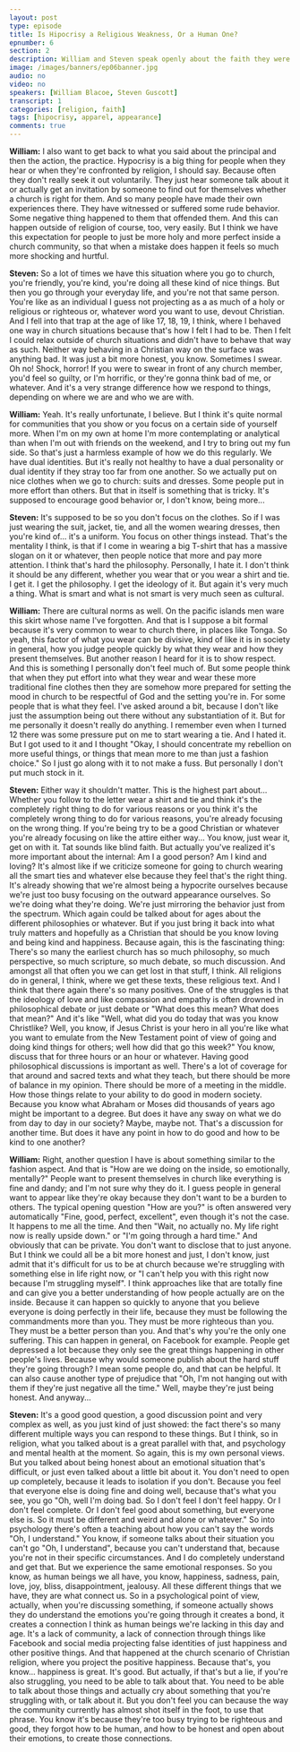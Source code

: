 ```yaml
---
layout: post
type: episode
title: Is Hipocrisy a Religious Weakness, Or a Human One?
epnumber: 6
section: 2
description: William and Steven speak openly about the faith they were raised in and how they have personally identified with it. Religion can provide inner strength, a sense of belonging and community, a purpose in life, and a path to transcendence.
image: /images/banners/ep06banner.jpg
audio: no
video: no
speakers: [William Blacoe, Steven Guscott]
transcript: 1
categories: [religion, faith]
tags: [hipocrisy, apparel, appearance]
comments: true
---
```

<p><b>William:</b> I also want to
get back to what you said about the
principal and then the action, the
practice. Hypocrisy
is a big thing for people when they hear
or when they're confronted by religion, I
should say. Because often they don't
really seek it out voluntarily. They just
hear someone talk about it or
actually get an invitation by someone to
find out for themselves whether a church
is right for them. And so many
people have made their own experiences
there. They have witnessed or suffered
some rude behavior. Some negative
thing happened to them that
offended them. And this can happen
outside of religion of course, too, very
easily. But I think we have this
expectation for people to just be more
holy and more perfect inside a church
community, so that when a mistake does
happen it feels so much more shocking
and hurtful.
</p>

<p><b>Steven:</b> So a lot of
times we have this situation where you
go to church, you're friendly, you're kind,
you're doing all these kind of nice things.
But then you go through your everyday life,
and you're not that same person. You're
like as an individual I guess not
projecting as a as much of a holy or
religious or righteous or, whatever word
you want to use, devout Christian. And I fell into that trap at the age
of like 17, 18, 19, I think, where I
behaved one way in church
situations because that's how I felt I
had to be. Then I felt I could relax
outside of church situations and
didn't have to behave that way as such.
Neither way behaving in
a Christian way on the surface was
anything bad. It was just a bit
more honest, you know. Sometimes I swear.
Oh no! Shock, horror! If you were to swear in front
of any church member,
you'd feel so guilty, or I'm horrific, or
they're gonna think bad of me, or
whatever. And it's a very strange
difference how we respond to
things,
depending on where we are and who we are with.
</p>

<p><b>William:</b> Yeah. It's really unfortunate, I
believe. But I think it's quite normal
for communities that you show or you
focus on a certain side of yourself more.
When I'm on my own at home I'm
more contemplating or analytical than
when I'm out with friends on the weekend,
and I try to bring out my fun side.
So that's just a harmless example
of how we do this regularly. We have dual identities. But it's
really not healthy to have a dual
personality or dual identity if they
stray too far from one
another. So we actually put on nice
clothes when we go to church: suits and
dresses. Some people put in more effort
than others. But that in itself is
something that is tricky. It's supposed
to encourage good behavior or, I don't
know, being more...
</p>

<p><b>Steven:</b> It's supposed to be
so you don't focus on the clothes.
So if I was just wearing the suit,
jacket, tie, and all the women wearing
dresses, then you're kind of... it's a
uniform. You focus on other things
instead. That's
the mentality I think, is that if I come in
wearing a big T-shirt that has a massive
slogan on it or whatever, then people
notice that more and pay more
attention. I think that's hard the
philosophy. Personally,
I hate it. I don't think it
should be any different, whether you wear
that or you wear a shirt and tie. I get it. I get the philosophy. I get
the ideology of it. But again it's very
much a thing. What is smart and what is not
smart is very much seen as cultural.
</p>

<p><b>William:</b> There are
cultural norms as well. On the
pacific islands men ware this
skirt whose name I've forgotten. And that
is I suppose a bit formal because
it's very common to wear to church there,
in places like Tonga.
So yeah, this factor of what you
wear can be divisive, kind of like it is
in society in general, how you judge
people quickly by what they wear and how
they present themselves. But another
reason I heard for it is to show respect.
And this is something I personally don't
feel much of. But some people think that
when they put effort into what they wear
and wear these more traditional
fine clothes then they are somehow more
prepared for setting the mood in church
to be respectful of God and the setting
you're in. For some people that is what
they feel. I've asked around a bit, because
I don't like just the assumption being
out there without any substantiation of
it. But for me personally it doesn't
really do anything. I remember even when
I turned 12 there was some pressure put
on me to start wearing a tie. And I
hated it. But I got used to it and I
thought "Okay, I should concentrate my
rebellion on more useful things, or
things that mean more to me
than just a fashion choice." So I just go
along with it to
not make a fuss. But personally I don't
put much stock in it.
</p>

<p><b>Steven:</b> Either
way it shouldn't matter. This is the
highest part about... Whether you
follow to the letter wear a shirt
and tie and think it's the completely
right thing to do for various reasons
or you think it's the completely wrong thing
to do for various reasons, you're
already focusing on the wrong thing. If you're being try to be a good
Christian or whatever you're already
focusing on like the attire either way...
You know, just wear it, get on with it.
Tat sounds like blind faith. But
actually you've realized it's
more important about the internal: Am I
a good person? Am I kind and loving? It's
almost like if we criticize someone for
going to church wearing
all the smart ties and whatever else
because they feel that's the right thing.
It's already showing that we're almost
being a hypocrite ourselves because
we're just too busy focusing on the
outward appearance ourselves. So we're
doing what they're doing.
We're just mirroring the behavior just from the spectrum. Which again
could be talked about for ages about the
different philosophies or whatever. But if
you just bring it back into what
truly matters and hopefully as a
Christian that should be you know loving
and being kind and happiness.
Because again, this is the
fascinating thing: There's so many the
earliest church has so much philosophy,
so much perspective, so much scripture, so
much debate, so much discussion. And
amongst all that often you we can get
lost in that stuff, I think. All religions
do in general, I think, where we get
these texts, these religious text. And I think
that there again there's so many
positives. One of the struggles is that
the ideology of love and like
compassion and empathy is often drowned
in philosophical debate or just debate
or "What does this mean? What does that
mean?" And it's like "Well, what did you do
today that was you know Christlike? Well,
you know, if Jesus Christ is
your hero in all you're like what you want to
emulate from the New Testament point of
view of going and doing kind things
for others; well how did that go this week?"
You know, discuss that for three hours or
an hour or whatever. Having good philosophical
discussions is important as well.
There's a lot of coverage for that around
and sacred texts and what they teach, but
there should be more of balance in my
opinion. There should be more of a
meeting in the middle. How
those things relate to your ability to
do good in modern society. Because you
know what Abraham or Moses did thousands
of years ago might be important to a
degree. But does it have any sway on what we
do from day to day in our society? Maybe,
maybe not. That's a discussion for another
time. But does it have any point in how to
do good and how to be
kind to one another?
</p>

<p><b>William:</b> Right, another question I
have is about something similar to the
fashion aspect. And that is "How are we
doing on the inside, so emotionally,
mentally?" People want to present
themselves in church like everything is
fine and dandy; and I'm not sure why they
do it.
I guess people in general want to appear
like they're okay because they don't
want to be a burden to others. The
typical opening question "How are you?" is
often answered very automatically "Fine,
good, perfect, excellent", even though it's
not the case. It happens to me all
the time. And then "Wait, no actually no. My
life right now is really upside down."
or "I'm going through a hard time." And
obviously that can be private. You don't
want to disclose that to just anyone. But
I think we could all be a bit more
honest and just, I don't know, just admit
that it's difficult for us to be at
church because we're struggling with
something else in life right now, or "I
can't help you with this right
now because I'm struggling myself".
I think approaches like that are totally
fine and can give you a better
understanding of how people actually are
on the inside. Because it can happen so
quickly to anyone that you believe
everyone is doing perfectly in their
life, because they must be following the
commandments more than you. They must be
more righteous than you. They must be a
better person than you. And that's why
you're the only one suffering. This can
happen in general, on Facebook for
example. People get depressed a lot
because
they only see the great things happening
in other people's lives. Because why
would someone publish about the hard
stuff they're going through? I mean some
people do, and that can be helpful. It can
also cause another type of prejudice
that "Oh, I'm not hanging out with them
if they're just negative all the time."
Well, maybe they're just being honest. And
anyway...
</p>

<p><b>Steven:</b> It's a good good question, a good discussion point and very
complex as well, as you just kind of just
showed: the fact there's so many
different multiple ways you can respond
to these things.
But I think, so in religion, what you
talked about is a great parallel with
that, and psychology and mental health at
the moment. So again, this is my own personal
views. But you talked about
being honest about an emotional
situation that's difficult, or just even
talked about a little bit about it. You don't need
to open up completely, because it leads
to isolation if you don't. Because you
feel that everyone else is doing fine
and doing well, because that's what you
see, you go "Oh, well I'm doing bad. So I
don't feel I don't feel happy. Or I don't
feel complete. Or I don't feel good
about something, but everyone else is. So
it must be different and weird and alone
or whatever." So into psychology there's
often a teaching about how you can't
say the words "Oh, I understand."
You know, if someone talks about their
situation you can't go
"Oh, I understand", because you can't understand that,
because you're not in their specific
circumstances. And I do completely
understand and get that. But we
experience the
same emotional responses. So you know, as
human beings we all have, you know,
happiness, sadness, pain, love, joy, bliss,
disappointment, jealousy. All these
different things that we have, they are
what connect us. So in a psychological
point of view, actually, when you're
discussing something, if someone
actually shows they
do understand the emotions you're going
through it creates a bond, it creates a
connection I think as human beings we're
lacking in this day and age. It's a lack of
community, a lack of connection
through things like Facebook and
social media projecting false
identities of just happiness and other
positive things. And that happened
at the church scenario of
Christian religion, where you project the
positive happiness. Because that's, you
know... happiness is great. It's good. But
actually, if that's but a lie, if you're
also struggling, you need to be able to
talk about that. You need to be able to
talk about those things and actually cry
about something that you're struggling with,
or talk about it. But you don't feel you
can because the way the community
currently has almost shot itself in the
foot, to use that phrase. You know it's
because they're too busy trying to be
righteous and good, they forgot how to be
human, and how to be honest and open
about their emotions, to create those
connections.</p>